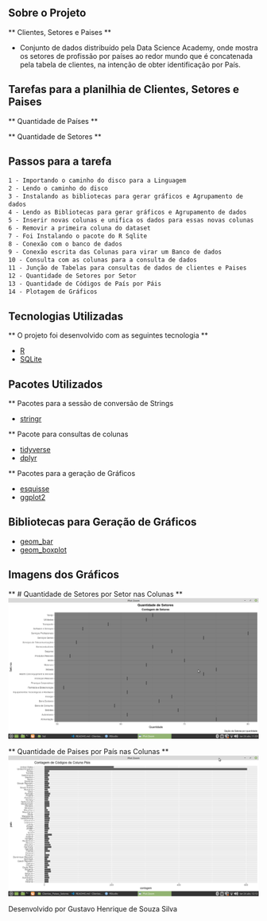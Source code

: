 ## Sobre o Projeto

** Clientes, Setores e Paises ** 

* Conjunto de dados distribuído pela Data Science Academy, onde mostra os setores de profissão por países ao redor mundo que é concatenada pela tabela de clientes, na intenção de obter identificação por País. 

## Tarefas para a planilhia de Clientes, Setores e Paises

** Quantidade de Países ** 
   
** Quantidade de Setores ** 

## Passos para a tarefa 

    1 - Importando o caminho do disco para a Linguagem 
    2 - Lendo o caminho do disco 
    3 - Instalando as bibliotecas para gerar gráficos e Agrupamento de dados
    4 - Lendo as Bibliotecas para gerar gráficos e Agrupamento de dados
    5 - Inserir novas colunas e unifica os dados para essas novas colunas
    6 - Removir a primeira coluna do dataset 
    7 - Foi Instalando o pacote do R Sqlite 
    8 - Conexão com o banco de dados 
    9 - Conexão escrita das Colunas para virar um Banco de dados 
    10 - Consulta com as colunas para a consulta de dados
    11 - Junção de Tabelas para consultas de dados de clientes e Paises 
    12 - Quantidade de Setores por Setor 
    13 - Quantidade de Códigos de País por Páis 
    14 - Plotagem de Gráficos
    
## Tecnologias Utilizadas 

** O projeto foi desenvolvido com as seguintes tecnologia ** 

- [R](https://www.r-project.org/)
- [SQLite](https://www.sqlite.org/index.html)

## Pacotes Utilizados 

** Pacotes para a sessão de conversão de Strings

- [stringr](https://stringr.tidyverse.org/)

** Pacote para consultas de colunas 

- [tidyverse](https://www.tidyverse.org/)
- [dplyr](https://dplyr.tidyverse.org/) 

** Pacotes para a geração de Gráficos 

- [esquisse](https://www.littlemissdata.com/fdf/esquisse)
- [ggplot2](https://ggplot2.tidyverse.org/) 

## Bibliotecas para Geração de Gráficos 

- [geom_bar](https://plotly.com/ggplot2/geom_bar/)
- [geom_boxplot](https://ggplot2.tidyverse.org/reference/geom_boxplot.html)

## Imagens dos Gráficos 

** # Quantidade de Setores por Setor nas Colunas ** 
<img src="Gráfico_1.png">

** Quantidade de Paises por País nas Colunas **
<img src="Gráfico_2.png">

Desenvolvido por Gustavo Henrique de Souza Silva
